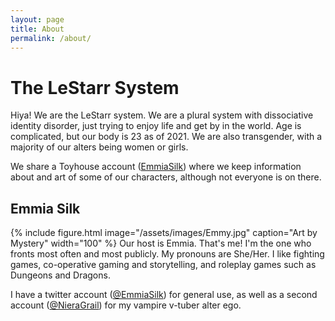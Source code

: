 ```yaml
---
layout: page
title: About
permalink: /about/
---
```

<style>
  h2 {
    clear:right;
  }
  figure {
    float:right;
  }
</style>

# The LeStarr System
Hiya! We are the LeStarr system. We are a plural system with dissociative
identity disorder, just trying to enjoy life and get by in the world. Age is
complicated, but our body is 23 as of 2021. We are also transgender, with a
majority of our alters being women or girls.

We share a Toyhouse account ([EmmiaSilk](https://toyhou.se/EmmiaSilk)) where we keep
information about and art of some of our characters, although not everyone is
on there.

## Emmia Silk
{% include figure.html image="/assets/images/Emmy.jpg" caption="Art by Mystery" width="100" %}
Our host is Emmia. That's me! I'm the one who fronts most often and most
publicly. My pronouns are She/Her. I like fighting games, co-operative gaming
and storytelling, and roleplay games such as Dungeons and Dragons.

I have a twitter account ([@EmmiaSilk](https://twitter.com/EmmiaSilk)) for general use, as
well as a second account ([@NieraGrail](https://twitter.com/NieraGrail)) for my
vampire v-tuber alter ego.
